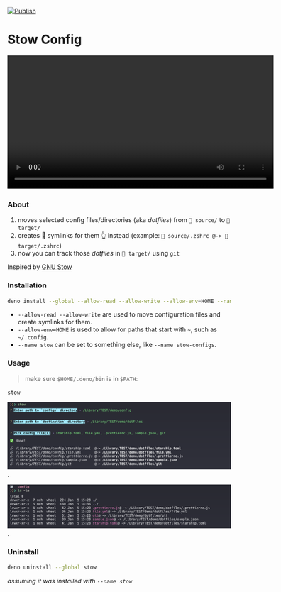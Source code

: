 [![Publish](https://github.com/mwmcode/stow-config/actions/workflows/publish.yml/badge.svg)](https://github.com/mwmcode/stow-config/actions/workflows/publish.yml)

# Stow Config
<video controls width="600">
  <source src="screenshots/stow_demo.mov" type="video/mov">
</video>


### About
1. moves selected config files/directories (aka _dotfiles_) from `📂 source/` to `📂 target/`
2. creates 🔗 symlinks for them 👆 instead (example: `📂 source/.zshrc @-> 📂 target/.zshrc`)
3. now you can track those _dotfiles_ in `📂 target/` using `git`


Inspired by [GNU Stow](https://www.gnu.org/software/stow/)

### Installation
```sh
deno install --global --allow-read --allow-write --allow-env=HOME --name stow jsr:@mcha/stow-config
```
- `--allow-read --allow-write` are used to move configuration files and create symlinks for them.
- `--allow-env=HOME` is used to allow for paths that start with `~`, such as `~/.config`.
- `--name stow` can be set to something else, like `--name stow-configs`.

### Usage
> make sure `$HOME/.deno/bin` is in `$PATH`:
```sh
stow
```
![stow command prompts](./screenshots/stow_command.png 'stow command prompts').

![config dir contains symlinks instead of acutaly files/dirs](./screenshots/result_config_dir.png 'config dir result').


### Uninstall
```sh
deno uninstall --global stow
```
_assuming it was installed with `--name stow`_

